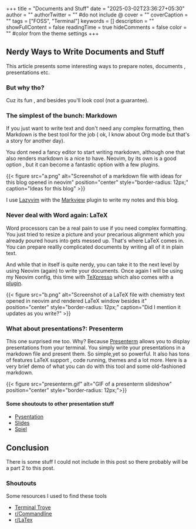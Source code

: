+++
title = "Documents and Stuff"
date = "2025-03-02T23:36:27+05:30"
author = ""
authorTwitter = "" #do not include @
cover = ""
coverCaption = ""
tags = ["FOSS", "Terminal"]
keywords = []
description = ""
showFullContent = false
readingTime = true
hideComments = false
color = "" #color from the theme settings
+++

## Nerdy Ways to Write Documents and Stuff

This article presents some interesting ways
to prepare notes, documents , presentations
etc.

### But why tho?

Cuz its fun , and besides you'll look cool (not a guarantee).

### The simplest of the bunch: Markdown

If you just want to write text and don't need any complex formatting,
then Markdown is the best tool for the job ( ok, I know
about Org mode but that's a story for another day).

You dont need a fancy editor to start writing markdown, although one
that also renders markdown is a nice to have. Neovim, by its own is a good
option , but it can become a fantastic option with a few plugins.

{{< figure src="a.png" alt="Screenshot of a markdown file with ideas for this blog opened in neovim" position="center" style="border-radius: 12px;" caption="Ideas for this blog" >}}

I use [Lazyvim](https://www.lazyvim.org/)
with the [Markview](https://github.com/OXY2DEV/markview.nvim) plugin to
write my notes and this blog.

### Never deal with Word again: LaTeX

Word processors can be a real pain to use if you need complex formatting. You just
tried to resize a picture and your precarious alignment which you already
poured hours into gets messed up. That's where LaTeX comes in.
You can prepare reallly complicated documents by writing all of it in plain text.

And while that in itself is quite nerdy, you can take it to the next level by
using Neovim (again) to write your documents. Once again I will be using
my Neovim config, this time with [TeXpresso](https://github.com/let-def/texpresso)
which also comes with a [plugin](https://github.com/let-def/texpresso.vim).

{{< figure src="b.png" alt="Screenshot of a LaTeX file with chemistry text opened in neovim and rendered LaTeX window besides it" position="center" style="border-radius: 12px;" caption="Did I mention it updates as you write?" >}}

### What about presentations?: Presenterm

This one surprised me too. Why? Because [Presenterm](https://github.com/mfontanini/presenterm/)
allows you to display presentations
from your terminal. You simply write your presentations in a markdown file and present them.
So simple,yet so powerful. It also has tons of features LaTeX support
, code running, themes and a lot more.
Here is a very brief demo of what you can do with this tool
and some old-fashioned markdown.

{{< figure src="presenterm.gif" alt="GIF of a presenterm slideshow" position="center" style="border-radius: 12px;">}}

#### Some shoutouts to other presentation stuff

- [Pysentation](https://github.com/mimseyedi/pysentation)
- [Slides](https://github.com/maaslalani/slides)
- [Spiel](https://github.com/JoshKarpel/spiel)

## Conclusion

There is some stuff I could not include in this post
so there probably will be a part 2 to this post.

### Shoutouts

Some resources I used to find these tools

- [Terminal Trove](https://terminaltrove.com/)
- [r/Commandline](https://www.reddit.com/r/commandline/)
- [r/LaTex](https://www.reddit.com/r/LaTeX/)
